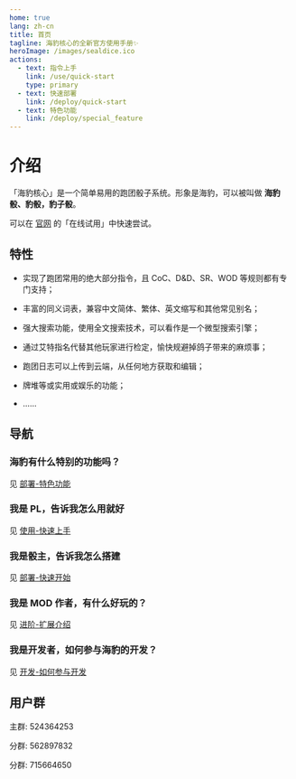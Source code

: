 ```yaml
---
home: true
lang: zh-cn
title: 首页
tagline: 海豹核心的全新官方使用手册✨
heroImage: /images/sealdice.ico
actions:
  - text: 指令上手
    link: /use/quick-start
    type: primary
  - text: 快速部署
    link: /deploy/quick-start
  - text: 特色功能
    link: /deploy/special_feature
---
```


# 介绍

「海豹核心」是一个简单易用的跑团骰子系统。形象是海豹，可以被叫做 **海豹骰、豹骰，豹子骰**。

可以在 [官网](https://sealdice.com/) 的「在线试用」中快速尝试。

## 特性

- 实现了跑团常用的绝大部分指令，且 CoC、D&D、SR、WOD 等规则都有专门支持；

- 丰富的同义词表，兼容中文简体、繁体、英文缩写和其他常见别名；

- 强大搜索功能，使用全文搜索技术，可以看作是一个微型搜索引擎；

- 通过艾特指名代替其他玩家进行检定，愉快规避掉鸽子带来的麻烦事；

- 跑团日志可以上传到云端，从任何地方获取和编辑；

- 牌堆等或实用或娱乐的功能；

- ……

## 导航

### 海豹有什么特别的功能吗？

见 [部署-特色功能](./deploy/special_feature.md)

### 我是 PL，告诉我怎么用就好

见 [使用-快速上手](./use/quick-start.md)

### 我是骰主，告诉我怎么搭建

见 [部署-快速开始](./deploy/quick-start.md)

### 我是 MOD 作者，有什么好玩的？

见 [进阶-扩展介绍](./advanced/introduce.md)

### 我是开发者，如何参与海豹的开发？

见 [开发-如何参与开发](./develop/develop.md)


## 用户群

主群: 524364253

分群: 562897832

分群: 715664650
